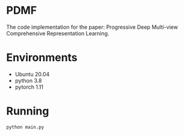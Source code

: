 PDMF
===
The code implementation for the paper: 
Progressive Deep Multi-view Comprehensive Representation Learning.

# Environments
  + Ubuntu 20.04
  + python 3.8
  + pytorch 1.11

# Running

```
python main.py
```
